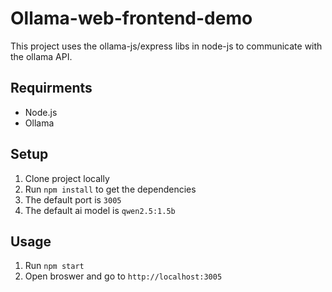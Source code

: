 # Ollama-web-frontend-demo

This project uses the ollama-js/express libs in node-js to communicate with the ollama API.

## Requirments
- Node.js
- Ollama

## Setup
1. Clone project locally
2. Run ````npm install```` to get the dependencies
3. The default port is ````3005````
4. The default ai model is ````qwen2.5:1.5b````

## Usage
1. Run ````npm start````
2. Open broswer and go to ````http://localhost:3005````